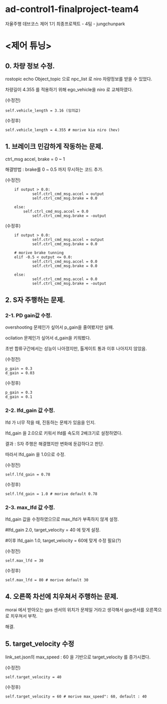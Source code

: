 # ad-control1-finalproject-team4
자율주행 데브코스 제어 1기 최종프로젝트 - 4팀 - jungchunpark

# <제어 튜닝>

## 0. 차량 정보 수정.

rostopic echo Object_topic 으로 npc_list 로 niro 차량정보를 받을 수 있었다.

차량길이 4.355 를 적용하기 위해 ego_vehicle을 niro 로 교체하였다.

(수정전)
  
	self.vehicle_length = 3.16 (임의값)
   
(수정후)		
  
	self.vehicle_length = 4.355 # morive kia niro (hev)



## 1. 브레이크 민감하게 작동하는 문제.

ctrl_msg
accel, brake = 0 ~ 1

해결방법 : brake를 0 ~ 0.5 까지 무시하는 코드 추가.

(수정전)       
  
  	    if output > 0.0:
                self.ctrl_cmd_msg.accel = output
                self.ctrl_cmd_msg.brake = 0.0

        else:
        	self.ctrl_cmd_msg.accel = 0.0
                self.ctrl_cmd_msg.brake = -output

(수정후)       
  
  	    if output > 0.0:
                self.ctrl_cmd_msg.accel = output
                self.ctrl_cmd_msg.brake = 0.0

        # morive brake tunning
        elif -0.5 < output <= 0.0:
                self.ctrl_cmd_msg.accel = 0.0
                self.ctrl_cmd_msg.brake = 0.0

        else:
                self.ctrl_cmd_msg.accel = 0.0
                self.ctrl_cmd_msg.brake = -output



## 2. S자 주행하는 문제.

### 2-1. PD gain값 수정.

overshooting 문제인가 싶어서 p_gain을 줄여봤지만 실패.

ocilation 문제인가 싶어서 d_gain을 키워봤다. 

초반 합류구간에서는 성능이 나아졌지만, 톨게이트 통과 이후 나아지지 않았음.

(수정전)

	p_gain = 0.3
	d_gain = 0.03

(수정후)

	p_gain = 0.3
	d_gain = 0.1
	
### 2-2. lfd_gain 값 수정.
		
lfd 가 너무 작을 때, 진동하는 문제가 있음을 인지.

lfd_gain 을 2.0으로 키워서 lfd를 속도의 2배크기로 설정하였다. 

결과 : S자 주행은 해결했지만 변화에 둔감하다고 판단.

따라서 lfd_gain 을 1.0으로 수정.

(수정전)

	self.lfd_gain = 0.78
   
(수정후)
 
	self.lfd_gain = 1.0 # morive default 0.78
   

### 2-3. max_lfd 값 수정.
	
lfd_gain 값을 수정하였으므로 max_lfd가 부족하지 않게 설정.

#lfd_gain 2.0, target_velocity = 40 에 맞게 설정.

#이후 lfd_gain 1.0, target_velocity = 60에 맞게 수정 필요(?)

(수정전)

	self.max_lfd = 30
   
(수정후)

	self.max_lfd = 80 # morive default 30
   
		


## 4. 오른쪽 차선에 치우쳐서 주행하는 문제.

morai 에서 받아오는 gps 센서의 위치가 문제일 거라고 생각해서 gps센서를 오른쪽으로 치우쳐서 부착. 

해결.

		
## 5. target_velocity 수정

link_set.json의 max_speed : 60 을 기반으로  target_velocity 를 증가시켰다.

(수정전)		
 
 	self.target_velocity = 40
   
(수정후)		
 
 	self.target_velocity = 60 # morive max_speed": 60, default : 40
